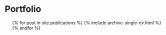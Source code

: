 Portfolio
======
  <ul>{% for post in site.publications %}
    {% include archive-single-cv.html %}
  {% endfor %}</ul>

